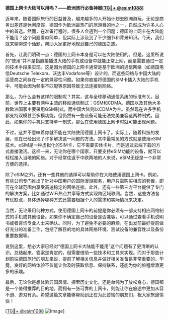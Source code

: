 **德国上网卡大陆可以用吗？——欧洲旅行必备神器[[TG💪+ @esim1088](https://t.me/s/esim1088)]**

近年来，随着国际旅行的日益普及，越来越多的人开始计划去欧洲游玩。无论是商务出差还是休闲度假，德国作为欧洲最热门的旅游目的地之一，自然成为许多人心中的首选。然而，在准备行程时，很多人会遇到一个问题：德国的上网卡在大陆能不能用？这个问题看似简单，但实际上涉及到了不少细节和背景知识。今天，我们就来聊聊这个话题，帮助大家更好地规划自己的德国之旅。

首先，让我们明确一点：德国的上网卡本身是可以在大陆使用的。但是，这里所说的“使用”并不是指直接插进大陆的手机或设备中就能正常上网，而是需要通过一定的技术手段来实现。这是因为德国的上网卡通常是基于欧洲的通信网络（如德国电信Deutsche Telekom、沃达丰Vodafone等）设计的，而这些网络与中国大陆的运营商之间存在一定的兼容性问题。如果你直接将德国的SIM卡插入大陆的手机中，可能会因为频率不匹配等原因导致无法连接到网络。

那么，为什么会有这样的限制呢？其实，这与全球移动通信系统的标准有关。目前，世界上主要有两种主流的移动通信制式：GSM和CDMA。德国以及其他大多数欧洲国家主要采用GSM制式，而中国大陆则以CDMA为主。虽然现在许多手机都支持双模甚至多模功能，但仍然有一些设备可能无法完美兼容这两种制式。因此，如果你的手机只支持单一制式，那么在使用德国上网卡时就可能出现问题。

不过，这并不意味着你就不能在大陆使用德国上网卡了。实际上，随着科技的发展，现在已经出现了许多解决这一问题的方法。其中最常见的方式就是使用eSIM技术。eSIM是一种虚拟化的SIM卡，它不需要实体卡片，而是通过云端下载的方式直接激活。这样一来，无论你在哪个国家，只要支持eSIM功能的设备，就可以轻松接入当地的网络。对于经常往返于中欧两地的人来说，eSIM无疑是一个非常方便的选择。

除了eSIM之外，还有一些其他的选择可以帮助你在大陆使用德国上网卡。例如，有些公司专门推出了针对中国用户的国际漫游服务，用户只需购买相应的套餐，即可在全球范围内享受高速稳定的网络连接。此外，还有一些第三方平台提供了专门的解决方案，比如通过WiFi热点共享等方式实现跨区域联网。当然，这些方法各有优缺点，具体选择哪种方式还需要根据个人的需求和实际情况来决定。

当然，无论采用何种方式，使用德国上网卡的前提是你必须有一部支持相应网络制式的手机或其他设备。如果你不确定自己的设备是否兼容，可以通过查看手机说明书或者咨询专业人士来确认。同时，为了避免不必要的麻烦，在出发前最好提前做好充分的准备工作，包括了解目的地的具体网络环境、测试设备的兼容性以及备份重要数据等。

说到这里，想必大家已经对“德国上网卡大陆能不能用”这个问题有了更清晰的认识。总结起来，答案是肯定的，但需要借助一些技术和工具来实现。而对于那些计划前往德国旅行的朋友来说，提前了解相关信息并做好相关准备是非常重要的。毕竟，良好的网络体验不仅能让你及时获取信息、保持联系，还能为你的旅程增添更多的乐趣。

最后，无论你是想体验异国风情、探索历史文化，还是单纯为了放松身心，德国都是一个值得推荐的目的地。而拥有一张可靠的上网卡，则能让你在旅途中更加从容不迫、游刃有余。希望这篇文章能够帮助到正在为此苦恼的朋友们，祝大家旅途愉快！

[[TG💪+ @esim1088](https://t.me/s/esim1088) ![Image](https://i.postimg.cc/4NQfJmqS/Snipaste-2025-05-13-00-14-12.png)]